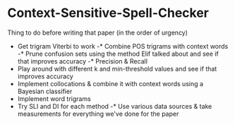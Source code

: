 # Context-Sensitive-Spell-Checker

Thing to do before writing that paper (in the order of urgency)
- Get trigram Viterbi to work
-* Combine POS trigrams with context words
-* Prune confusion sets using the method Elif talked about and see if that
  improves accuracy
-* Precision & Recall
- Play around with different k and min-threshold values and see if that
  improves accuracy
- Implement collocations & combine it with context words using a Bayesian
  classifier
- Implement word trigrams
- Try SLI and DI for each method
-* Use various data sources & take measurements for everything we've done for  the paper
